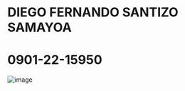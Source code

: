# DIEGO FERNANDO SANTIZO SAMAYOA
# 0901-22-15950


![image](https://github.com/user-attachments/assets/80708221-023d-4f95-8a0b-2fa0f730ea23)
